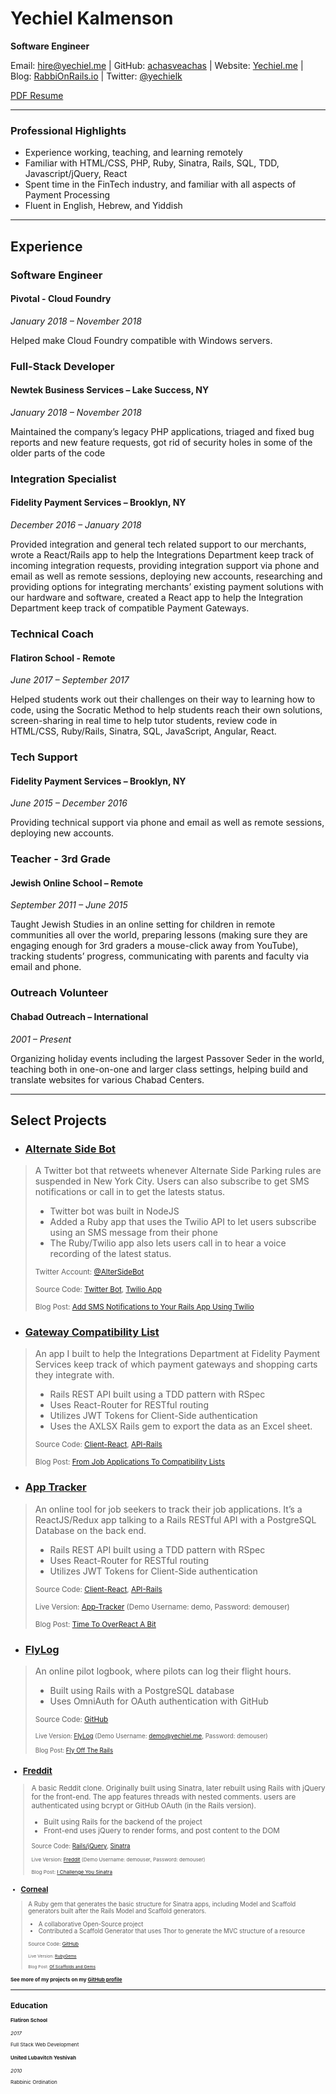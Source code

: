 # Yechiel Kalmenson
**Software Engineer**

Email: hire@yechiel.me | GitHub: [achasveachas](https://github.com/achasveachas) | Website: [Yechiel.me](http://yechiel.me?company=resume) | Blog: [RabbiOnRails.io](http://rabionrails.io) | Twitter: [@yechielk](https://twitter.com/yechielk)

[PDF Resume](http://yechiel.me/resume)

***
### Professional Highlights
* Experience working, teaching, and learning remotely
* Familiar with HTML/CSS, PHP, Ruby, Sinatra, Rails, SQL, TDD, Javascript/jQuery, React
* Spent time in the FinTech industry, and familiar with all aspects of Payment Processing
* Fluent in English, Hebrew, and Yiddish
---
## Experience
### Software Engineer
#### Pivotal - Cloud Foundry
*January 2018 – November 2018*

Helped make Cloud Foundry compatible with Windows servers.

### Full-Stack Developer
#### Newtek Business Services – Lake Success, NY
*January 2018 – November 2018*

Maintained the company’s legacy PHP applications, triaged and fixed bug reports and new feature requests, got rid of security holes in some of the older parts of the code 

### Integration Specialist
#### Fidelity Payment Services – Brooklyn, NY
*December 2016 – January 2018*

Provided integration and general tech related support to our merchants, wrote a React/Rails app to help the Integrations Department keep track of incoming integration requests, providing integration support via phone and email as well as remote sessions, deploying new accounts, researching and providing options for integrating merchants’ existing payment solutions with our hardware and software, created a React app to help the Integration Department keep track of compatible Payment Gateways.

### Technical Coach
#### Flatiron School - Remote
*June 2017 – September 2017*

Helped students work out their challenges on their way to learning how to code, using the Socratic Method to help students reach their own solutions, screen-sharing in real time to help tutor students, review code in HTML/CSS, Ruby/Rails, Sinatra, SQL, JavaScript, Angular, React.

### Tech Support
#### Fidelity Payment Services – Brooklyn, NY
*June 2015 – December 2016*

Providing technical support via phone and email as well as remote sessions, deploying new accounts.


### Teacher - 3rd Grade
#### Jewish Online School – Remote
*September 2011 – June 2015*

Taught Jewish Studies in an online setting for children in remote communities all over the world, preparing lessons (making sure they are engaging enough for 3rd graders a mouse-click away from YouTube), tracking students’ progress, communicating with parents and faculty via email and phone.

### Outreach Volunteer
#### Chabad Outreach – International
*2001 – Present*

Organizing holiday events including the largest Passover Seder in the world, teaching both in one-on-one and larger class settings, helping build and translate websites for various Chabad Centers.


---
## Select Projects

* ### [Alternate Side Bot](https://github.com/achasveachas/alternate-side-bot-twilio)
> A Twitter bot that retweets whenever Alternate Side Parking rules are suspended in New York City. Users can also subscribe to get SMS notifications or call in to get the latests status.
> * Twitter bot was built in NodeJS 
> * Added a Ruby app that uses the Twilio API to let users subscribe using an SMS message from their phone
> * The Ruby/Twilio app also lets users call in to hear a voice recording of the latest status.
> 
> <small>Twitter Account: [@AlterSideBot](https://twitter.com/AlterSideBot)</small>
>
> <small>Source Code: [Twitter Bot](https://github.com/achasveachas/alternate-side-bot), [Twilio App](https://github.com/achasveachas/alternate-side-bot-twilio)</small>
>
> <small>Blog Post: [Add SMS Notifications to Your Rails App Using Twilio](https://blog.yechiel.me/sms-notifications-ruby-on-rails-202671ca8b85)</small>


* ### [Gateway Compatibility List](https://github.com/achasveachas/compatibility-list-client)
> An app I built to help the Integrations Department at Fidelity Payment Services keep track of which payment gateways and shopping carts they integrate with.
> * Rails REST API built using a TDD pattern with RSpec
> * Uses React-Router for RESTful routing
> * Utilizes JWT Tokens for Client-Side authentication
> * Uses the AXLSX Rails gem to export the data as an Excel sheet.
>
> <small>Source Code: [Client-React](https://github.com/achasveachas/compatibility-list-client), [API-Rails](https://github.com/achasveachas/compatibility-list-api)</small>
>
> <small>Blog Post: [From Job Applications To Compatibility Lists](https://blog.yechiel.me/from-job-applications-to-compatibility-lists-6e6a2068a556)</small>


* ### [App Tracker](https://github.com/achasveachas/app-tracker-react)
> An online tool for job seekers to track their job applications. It’s a ReactJS/Redux app talking to a Rails RESTful API with a PostgreSQL Database on the back end.
> * Rails REST API built using a TDD pattern with RSpec
> * Uses React-Router for RESTful routing
> * Utilizes JWT Tokens for Client-Side authentication
>
> <small>Source Code: [Client-React](https://github.com/achasveachas/app-tracker-react), [API-Rails](https://github.com/achasveachas/app-tracker)</small>
>
> <small>Live Version: [App-Tracker](https://app-tracker-react.herokuapp.com/) (Demo Username: demo, Password: demouser)</small>
>
> <small>Blog Post: [Time To OverReact A Bit](https://blog.yechiel.me/reactjs-app-with-rails-api-4ffb12ba6608)</small>


* ### [FlyLog](https://github.com/achasveachas/flylog)
> An online pilot logbook, where pilots can log their flight hours.
> * Built using Rails with a PostgreSQL database
> * Uses OmniAuth for OAuth authentication with GitHub
>
> <small>Source Code: [GitHub](https://github.com/achasveachas/flylog)
>
> <small>Live Version: [FlyLog](https://flylogger.herokuapp.com/) (Demo Username: demo@yechiel.me, Password: demouser)</small>
>
> <small>Blog Post: [Fly Off The Rails](https://blog.yechiel.me/fly-off-the-rails-78f3e4e82e72)</small>


* ### [Freddit](https://github.com/achasveachas/freddit-jq)
> A basic Reddit clone. Originally built using Sinatra, later rebuilt using Rails with jQuery for the front-end.
The app features threads with nested comments. users are authenticated using bcrypt or GitHub OAuth (in the Rails version).
> * Built using Rails for the backend of the project
> * Front-end uses jQuery to render forms, and post content to the DOM
>
> <small>Source Code: [Rails/jQuery](https://github.com/achasveachas/freddit-jq), [Sinatra](https://github.com/achasveachas/freddit)
>
> <small>Live Version: [Freddit](https://freddit-jq.herokuapp.com/) (Demo Username: demouser, Password: demouser)</small>
>
> <small>Blog Post: [I Challenge You Sinatra](https://blog.yechiel.me/i-challenge-you-sinatra-c6f875e29db7)</small>

* ### [Corneal](https://github.com/thebrianemory/corneal)
> A Ruby gem that generates the basic structure for Sinatra apps, including Model and Scaffold generators built after the Rails Model and Scaffold generators.
> * A collaborative Open-Source project
> * Contributed a Scaffold Generator that uses Thor to generate the MVC structure of a resource
>
> <small>Source Code: [GitHub](https://github.com/thebrianemory/corneal)
>
> <small>Live Version: [RubyGems]( https://rubygems.org/gems/corneal)</small>
>
> <small>Blog Post: [Of Scaffolds and Gems](https://blog.yechiel.me/of-scaffolds-and-gems-140bdbe2e005#.bn1covkp7)</small>

#### See more of my projects on my [GitHub profile](https://github.com/achasveachas)


---
## Education
#### Flatiron School
*2017*

Full Stack Web Development

#### United Lubavitch Yeshivah
*2010*

Rabbinic Ordination

